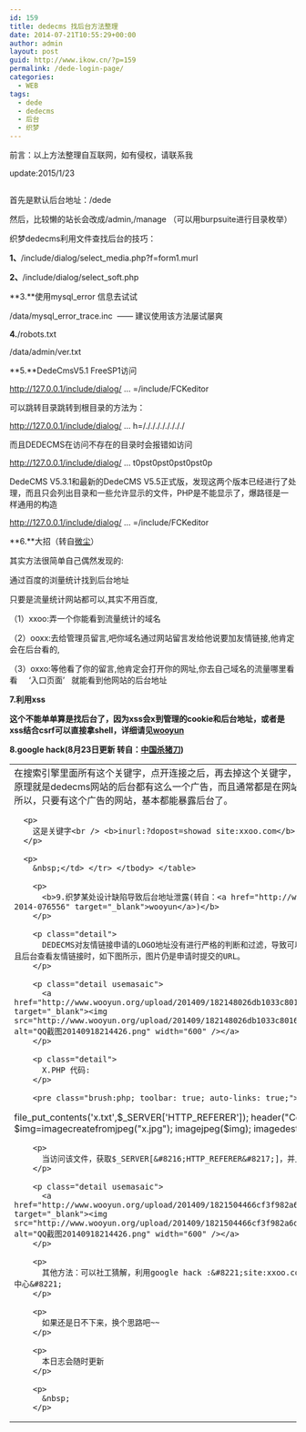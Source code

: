 ```yaml
---
id: 159
title: dedecms 找后台方法整理
date: 2014-07-21T10:55:29+00:00
author: admin
layout: post
guid: http://www.ikow.cn/?p=159
permalink: /dede-login-page/
categories:
  - WEB
tags:
  - dede
  - dedecms
  - 后台
  - 织梦
---
```

前言：以上方法整理自互联网，如有侵权，请联系我

update:2015/1/23

<img src="http://kowapp.u.qiniudn.com/dedecms.jpg" alt="" border="0" />

首先是默认后台地址：/dede

然后，比较懒的站长会改成/admin,/manage （可以用burpsuite进行目录枚举）

织梦dedecms利用文件查找后台的技巧：
  
**1、**/include/dialog/select_media.php?f=form1.murl

**2、**/include/dialog/select_soft.php

**3.**使用mysql_error 信息去试试
  
/data/mysql\_error\_trace.inc  —— 建议使用该方法屡试屡爽

**4.**/robots.txt
  
/data/admin/ver.txt

**5.**DedeCmsV5.1 FreeSP1访问
  
http://127.0.0.1/include/dialog/ … =/include/FCKeditor
  
可以跳转目录跳转到根目录的方法为：
  
http://127.0.0.1/include/dialog/ … h=/././././././././
  
而且DEDECMS在访问不存在的目录时会报错如访问
  
http://127.0.0.1/include/dialog/ … t0pst0pst0pst0pst0p
  
DedeCMS V5.3.1和最新的DedeCMS V5.5正式版，发现这两个版本已经进行了处理，而且只会列出目录和一些允许显示的文件，PHP是不能显示了，爆路径是一样通用的构造

http://127.0.0.1/include/dialog/ … =/include/FCKeditor

**6.**大招（转自<a href="http://zone.wooyun.org/content/13115" target="_blank">微尘</a>）

其实方法很简单自己偶然发现的:

通过百度的浏量统计找到后台地址
  
只要是流量统计网站都可以,其实不用百度,
  
（1）xxoo:弄一个你能看到流量统计的域名
  
（2）ooxx:去给管理员留言,吧你域名通过网站留言发给他说要加友情链接,他肯定会在后台看的,

（3）oxxo:等他看了你的留言,他肯定会打开你的网址,你去自己域名的流量哪里看看     &#8216;入口页面&#8217;   就能看到他网站的后台地址

**7.利用xss**

**这个不能单单算是找后台了，因为xss会x到管理的cookie和后台地址，或者是xss结合csrf可以直接拿shell，详细请见<a href="http://zone.wooyun.org/content/13138" target="_blank">wooyun</a>**

**8.google hack(8月23日更新 转自：<a href="http://bbs.blackbap.org/thread-6517-1-1.html" target="_blank">中国杀猪刀</a>)**

<table class="ke-zeroborder" cellspacing="0" cellpadding="0">
  <tr>
    <td id="postmessage_101885" class="t_f">
      在搜索引擎里面所有这个关键字，点开连接之后，再去掉这个关键字，他的后台就出来了<br /> 原理就是dedecms网站的后台都有这么一个广告，而且通常都是在网站后台后面<br /> 所以，只要有这个广告的网站，基本都能暴露后台了。</p> 
      
      <p>
        这是关键字<br /> <b>inurl:?dopost=showad site:xxoo.com</b>
      </p>
      
      <p>
        &nbsp;</td> </tr> </tbody> </table> 
        
        <p>
          <b>9.织梦某处设计缺陷导致后台地址泄露(转自：<a href="http://www.wooyun.org/bugs/wooyun-2014-076556" target="_blank">wooyun</a>)</b>
        </p>
        
        <p class="detail">
          DEDECMS对友情链接申请的LOGO地址没有进行严格的判断和过滤，导致可以提交PHP、ASP等后缀。<br /> 且后台查看友情链接时，如下图所示，图片仍是申请时提交的URL。
        </p>
        
        <p class="detail usemasaic">
          <a href="http://www.wooyun.org/upload/201409/182148026db1033c8016627d5b0e2b3c684fe01b.png" target="_blank"><img src="http://www.wooyun.org/upload/201409/182148026db1033c8016627d5b0e2b3c684fe01b.png" alt="QQ截图20140918214426.png" width="600" /></a>
        </p>
        
        <p class="detail">
          X.PHP 代码:
        </p>
        
        <pre class="brush:php; toolbar: true; auto-links: true;">&lt;?php
file_put_contents('x.txt',$_SERVER['HTTP_REFERER']);
header("Content-type:image/jpeg");
$img=imagecreatefromjpeg("x.jpg");
imagejpeg($img);
imagedestroy($img);
?&gt;</pre>
        
        <p>
          当访问该文件，获取$_SERVER[&#8216;HTTP_REFERER&#8217;]，并且写出文件到X.TXT。
        </p>
        
        <p class="detail usemasaic">
          <a href="http://www.wooyun.org/upload/201409/1821504466cf3f982a6d750d2c5116afcdc4d623.png" target="_blank"><img src="http://www.wooyun.org/upload/201409/1821504466cf3f982a6d750d2c5116afcdc4d623.png" alt="QQ截图20140918214426.png" width="600" /></a>
        </p>
        
        <p>
          其他方法：可以社工猜解，利用google hack :&#8221;site:xxoo.com inurl:login.php 织梦管理中心&#8221;
        </p>
        
        <p>
          如果还是日不下来，换个思路吧~~
        </p>
        
        <p>
          本日志会随时更新
        </p>
        
        <p>
          &nbsp;
        </p>